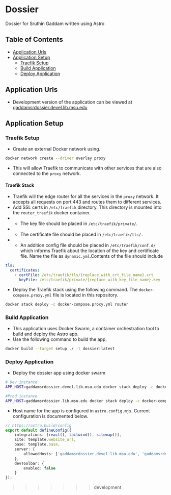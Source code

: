 # Dossier

Dossier for Sruthin Gaddam written using Astro

## Table of Contents

- [Application Urls](#application-urls)
- [Application Setup](#application-setup)
  - [Traefik Setup](#traefik-setup)
  - [Build Application](#build-application)
  - [Deploy Application](#deploy-application)

## Application Urls

- Development version of the application can be viewed at
    [gaddamsrdossier.devel.lib.msu.edu][devUrl]

## Application Setup

### Traefik Setup

- Create an external Docker network using.

```bash
docker network create --driver overlay proxy
```

- This will allow Traefik to communicate with other services that are also
connected to the `proxy` network.

#### Traefik Stack

- Traefik will the edge router for all the services in the `proxy` network. It
accepts all requests on port 443 and routes them to different services.
- Add SSL certs in `/etc/traefik` directory. This directory is mounted into the
`router_traefik` docker container.
- - The key file should be placed in `/etc/traefik/private/`.
- - The certificate file should be placed in `/etc/traefik/tls/.`
- - An addition config file should be placed in `/etc/traefik/conf.d/` which
informs Traefik about the location of the key and certificate file. Name the file
as `dynamic.yml`.Contents of the file should include

```yml
tls:
  certificates:
    - certFile: /etc/traefik/tls/{replace_with_crt_file_name}.crt
      keyFile: /etc/traefik/private/{replace_with_key_file_name}.key
```

- Deploy the Traefik stack using the following command. The `docker-compose.proxy.yml`
file is located in this repository.

```bash
docker stack deploy -c docker-compose.proxy.yml router
```

### Build Application

- This application uses Docker Swarm, a container orchestration tool
to build and deploy the Astro app.
- Use the following command to build the app.

``` bash
docker build --target setup ./ -t dossier:latest
```

### Deploy Application

- Deploy the dossier app using docker swarm

``` bash
# Dev instance
APP_HOST=gaddamsrdossier.devel.lib.msu.edu docker stack deploy -c docker-compose.yml -c docker-compose.dev.yml  dossier

#Prod instance
APP_HOST=gaddamsrdossier.lib.msu.edu docker stack deploy -c docker-compose.yml -c docker-compose.prod.yml dossier
```

- Host name for the app is configured in `astro.config.mjs`. Current configuration is documented below.

``` TypeScript
// https://astro.build/config
export default defineConfig({
    integrations: [react(), tailwind(), sitemap()],
    site: template.website_url,
    base: template.base,
    server: {
        allowedHosts: ['gaddamsrdossier.devel.lib.msu.edu', 'gaddamsrdossier.lib.msu.edu']
    },
    devToolbar: {
        enabled: false
    }
});
```

[devUrl]: https://gaddamsrdossier.devel.lib.msu.edu
>>>>>>> development
